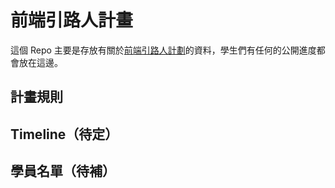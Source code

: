 # 前端引路人計畫

這個 Repo 主要是存放有關於[前端引路人計劃](https://medium.com/@hulitw/mentorship-program-350db93d5c9c)的資料，學生們有任何的公開進度都會放在這邊。

## 計畫規則


## Timeline（待定）



## 學員名單（待補）


